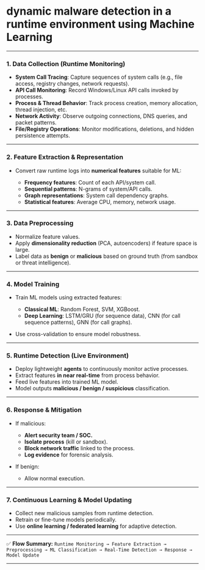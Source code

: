 # **dynamic malware detection in a runtime environment using Machine Learning** 

---

### **1. Data Collection (Runtime Monitoring)**

* **System Call Tracing**: Capture sequences of system calls (e.g., file access, registry changes, network requests).
* **API Call Monitoring**: Record Windows/Linux API calls invoked by processes.
* **Process & Thread Behavior**: Track process creation, memory allocation, thread injection, etc.
* **Network Activity**: Observe outgoing connections, DNS queries, and packet patterns.
* **File/Registry Operations**: Monitor modifications, deletions, and hidden persistence attempts.

---

### **2. Feature Extraction & Representation**

* Convert raw runtime logs into **numerical features** suitable for ML:

  * **Frequency features**: Count of each API/system call.
  * **Sequential patterns**: N-grams of system/API calls.
  * **Graph representations**: System call dependency graphs.
  * **Statistical features**: Average CPU, memory, network usage.

---

### **3. Data Preprocessing**

* Normalize feature values.
* Apply **dimensionality reduction** (PCA, autoencoders) if feature space is large.
* Label data as **benign** or **malicious** based on ground truth (from sandbox or threat intelligence).

---

### **4. Model Training**

* Train ML models using extracted features:

  * **Classical ML**: Random Forest, SVM, XGBoost.
  * **Deep Learning**: LSTM/GRU (for sequence data), CNN (for call sequence patterns), GNN (for call graphs).
* Use cross-validation to ensure model robustness.

---

### **5. Runtime Detection (Live Environment)**

* Deploy lightweight **agents** to continuously monitor active processes.
* Extract features **in near real-time** from process behavior.
* Feed live features into trained ML model.
* Model outputs **malicious / benign / suspicious** classification.

---

### **6. Response & Mitigation**

* If malicious:

  * **Alert security team / SOC.**
  * **Isolate process** (kill or sandbox).
  * **Block network traffic** linked to the process.
  * **Log evidence** for forensic analysis.
* If benign:

  * Allow normal execution.

---

### **7. Continuous Learning & Model Updating**

* Collect new malicious samples from runtime detection.
* Retrain or fine-tune models periodically.
* Use **online learning / federated learning** for adaptive detection.

---

✅ **Flow Summary:**
`Runtime Monitoring → Feature Extraction → Preprocessing → ML Classification → Real-Time Detection → Response → Model Update`

---
